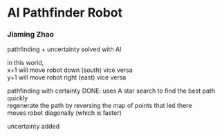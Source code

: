 # AI Pathfinder Robot
### Jiaming Zhao

pathfinding + uncertainty solved with AI  

in this world,  
x+1 will move robot down (south) vice versa  
y+1 will move robot right (east) vice versa  

pathfinding with certainty DONE:
uses A star search to find the best path quickly  
regenerate the path by reversing the map of points that led there  
moves robot diagonally (which is faster) 

uncertainty added
